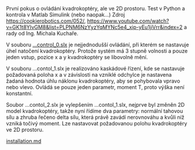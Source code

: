První pokus o ovládání kvadrokoptéry, ale ve 2D prostoru. 
Test v Python a kontrola v Matlab Simulink (nebo naopak...)
Zdroj https://cookierobotics.com/052/, 
https://www.youtube.com/watch?v=GK1t8YIvGM8&list=PLPNM6NzYyzYqMYNc5e4_xip-yEu1jiVrr&index=2 
a rady od Ing. Michala Kuchaře.

V souboru [...control_0.slx](simulink_2D_Quadrotor_rotation_control_0) je nejjednodušší ovládání, při kterém se nastavuje úhel natočení kvadrokoptéry. 
Protože systém má 3 stupně volnosti a pouze jeden vstup, pozice x a y kvadrokoptéry se libovolně mění.

V souboru ...contol_1.slx je realizováno kaskádové řízení, 
kde se nastavuje požadovaná poloha x a v závislosti na vzniklé odchylce 
je nastavena žadaná hodnota úhlu náklonu kvadrokoptéry, aby se pohybovala vpravo nebo vlevo.
Ovládá se pouze jeden parametr, moment T, proto výška není konstantní.

Soubor ...contol_2.slx je vylepšením ...contol_1.slx, nejprve byl změněn 2D model kvadrokoptéry, 
takže nyní řídíme dva parametry: normální tahovou sílu a zhruba řečeno delta sílu, 
která právě zavádí nerovnováhu a kvůli níž vzniká točivý moment. 
Lze nastavovat požadovanou polohu kvadrokoptéry ve 2D prostoru.

[installation.md](installation.md)